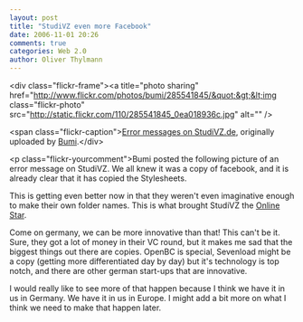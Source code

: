 ```yaml
---
layout: post
title: "StudiVZ even more Facebook"
date: 2006-11-01 20:26
comments: true
categories: Web 2.0
author: Oliver Thylmann
---
```






&lt;div class=&quot;flickr-frame&quot;&gt;&lt;a title=&quot;photo sharing&quot; href=&quot;http://www.flickr.com/photos/bumi/285541845/&quot;&gt;&lt;img class=&quot;flickr-photo&quot; src=&quot;http://static.flickr.com/110/285541845_0ea018936c.jpg&quot; alt=&quot;&quot; /&gt;

&lt;span class=&quot;flickr-caption&quot;&gt;[Error messages on StudiVZ.de](http://www.flickr.com/photos/bumi/285541845/), originally uploaded by [Bumi](http://www.flickr.com/people/bumi/).&lt;/div&gt;

&lt;p class=&quot;flickr-yourcomment&quot;&gt;Bumi posted the following picture of an error message on StudiVZ. We all knew it was a copy of facebook, and it is already clear that it has copied the Stylesheets.

This is getting even better now in that they weren't even imaginative enough to make their own folder names. This is what brought StudiVZ the [Online Star](http://www.gruenderszene.de/?p=71).

Come on germany, we can be more innovative than that! This can't be it. Sure, they got a lot of money in their VC round, but it makes me sad that the biggest things out there are copies. OpenBC is special, Sevenload might be a copy (getting more differentiated day by day) but it's technology is top notch, and there are other german start-ups that are innovative.

I would really like to see more of that happen because I think we have it in us in Germany. We have it in us in Europe. I might add a bit more on what I think we need to make that happen later.



